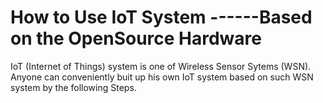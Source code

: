 How to Use IoT System
                ------Based on the OpenSource Hardware
===================

IoT (Internet of Things) system is one of Wireless Sensor Sytems (WSN). Anyone can conveniently buit up his own IoT system based on such WSN system by the following Steps. 
